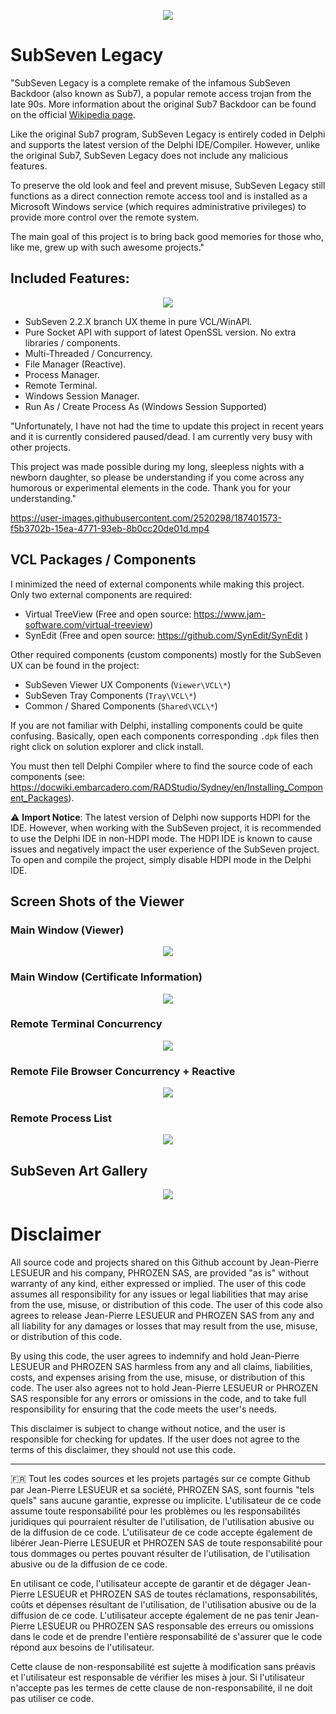 <p align="center">
<img src="Assets\screenshots\banner.png"/>
</p>

# SubSeven Legacy

"SubSeven Legacy is a complete remake of the infamous SubSeven Backdoor (also known as Sub7), a popular remote access trojan from the late 90s. More information about the original Sub7 Backdoor can be found on the official [Wikipedia page](https://en.wikipedia.org/wiki/Sub7).

Like the original Sub7 program, SubSeven Legacy is entirely coded in Delphi and supports the latest version of the Delphi IDE/Compiler. However, unlike the original Sub7, SubSeven Legacy does not include any malicious features.

To preserve the old look and feel and prevent misuse, SubSeven Legacy still functions as a direct connection remote access tool and is installed as a Microsoft Windows service (which requires administrative privileges) to provide more control over the remote system.

The main goal of this project is to bring back good memories for those who, like me, grew up with such awesome projects."

## Included Features:

<p align="center">
<img src="Assets\screenshots\features.png"/>
</p>

-	SubSeven 2.2.X branch UX theme in pure VCL/WinAPI.
-	Pure Socket API with support of latest OpenSSL version. No extra libraries / components.
-	Multi-Threaded / Concurrency.
-	File Manager (Reactive). 
-	Process Manager.
-	Remote Terminal.
-	Windows Session Manager.
-	Run As / Create Process As (Windows Session Supported)


"Unfortunately, I have not had the time to update this project in recent years and it is currently considered paused/dead. I am currently very busy with other projects.

This project was made possible during my long, sleepless nights with a newborn daughter, so please be understanding if you come across any humorous or experimental elements in the code. Thank you for your understanding."

https://user-images.githubusercontent.com/2520298/187401573-f5b3702b-15ea-4771-93eb-8b0cc20de01d.mp4



## VCL Packages / Components

I minimized the need of external components while making this project. Only two external components are required:

-	Virtual TreeView (Free and open source: https://www.jam-software.com/virtual-treeview)
-	SynEdit (Free and open source: https://github.com/SynEdit/SynEdit )


Other required components (custom components) mostly for the SubSeven UX can be found in the project:

-	SubSeven Viewer UX Components (`Viewer\VCL\*`)
-	SubSeven Tray Components (`Tray\VCL\*`)
-	Common / Shared Components (`Shared\VCL\*`)

If you are not familiar with Delphi, installing components could be quite confusing. Basically, open each components corresponding `.dpk` files then right click on solution explorer and click install. 

You must then tell Delphi Compiler where to find the source code of each components (see: https://docwiki.embarcadero.com/RADStudio/Sydney/en/Installing_Component_Packages). 

⚠️ **Import Notice**: The latest version of Delphi now supports HDPI for the IDE. However, when working with the SubSeven project, it is recommended to use the Delphi IDE in non-HDPI mode. The HDPI IDE is known to cause issues and negatively impact the user experience of the SubSeven project. To open and compile the project, simply disable HDPI mode in the Delphi IDE.

## Screen Shots of the Viewer

### Main Window (Viewer)

<p align="center">
<img src="Assets\screenshots\main.png"/>
</p>

### Main Window (Certificate Information)

<p align="center">
<img src="Assets\screenshots\main-key.png"/>
</p>

### Remote Terminal Concurrency

<p align="center">
<img src="Assets\screenshots\terminal.png"/>
</p>

### Remote File Browser Concurrency + Reactive

<p align="center">
<img src="Assets\screenshots\files.png"/>
</p>

### Remote Process List

<p align="center">
<img src="Assets\screenshots\process.png"/>
</p>

## SubSeven Art Gallery

<p align="center">
<img src="Assets\gfx\art.png"/>
</p>

# Disclaimer

All source code and projects shared on this Github account by Jean-Pierre LESUEUR and his company, PHROZEN SAS, are provided "as is" without warranty of any kind, either expressed or implied. The user of this code assumes all responsibility for any issues or legal liabilities that may arise from the use, misuse, or distribution of this code. The user of this code also agrees to release Jean-Pierre LESUEUR and PHROZEN SAS from any and all liability for any damages or losses that may result from the use, misuse, or distribution of this code.

By using this code, the user agrees to indemnify and hold Jean-Pierre LESUEUR and PHROZEN SAS harmless from any and all claims, liabilities, costs, and expenses arising from the use, misuse, or distribution of this code. The user also agrees not to hold Jean-Pierre LESUEUR or PHROZEN SAS responsible for any errors or omissions in the code, and to take full responsibility for ensuring that the code meets the user's needs.

This disclaimer is subject to change without notice, and the user is responsible for checking for updates. If the user does not agree to the terms of this disclaimer, they should not use this code.

---

🇫🇷 Tout les codes sources et les projets partagés sur ce compte Github par Jean-Pierre LESUEUR et sa société, PHROZEN SAS, sont fournis "tels quels" sans aucune garantie, expresse ou implicite. L'utilisateur de ce code assume toute responsabilité pour les problèmes ou les responsabilités juridiques qui pourraient résulter de l'utilisation, de l'utilisation abusive ou de la diffusion de ce code. L'utilisateur de ce code accepte également de libérer Jean-Pierre LESUEUR et PHROZEN SAS de toute responsabilité pour tous dommages ou pertes pouvant résulter de l'utilisation, de l'utilisation abusive ou de la diffusion de ce code.

En utilisant ce code, l'utilisateur accepte de garantir et de dégager Jean-Pierre LESUEUR et PHROZEN SAS de toutes réclamations, responsabilités, coûts et dépenses résultant de l'utilisation, de l'utilisation abusive ou de la diffusion de ce code. L'utilisateur accepte également de ne pas tenir Jean-Pierre LESUEUR ou PHROZEN SAS responsable des erreurs ou omissions dans le code et de prendre l'entière responsabilité de s'assurer que le code répond aux besoins de l'utilisateur.

Cette clause de non-responsabilité est sujette à modification sans préavis et l'utilisateur est responsable de vérifier les mises à jour. Si l'utilisateur n'accepte pas les termes de cette clause de non-responsabilité, il ne doit pas utiliser ce code.

